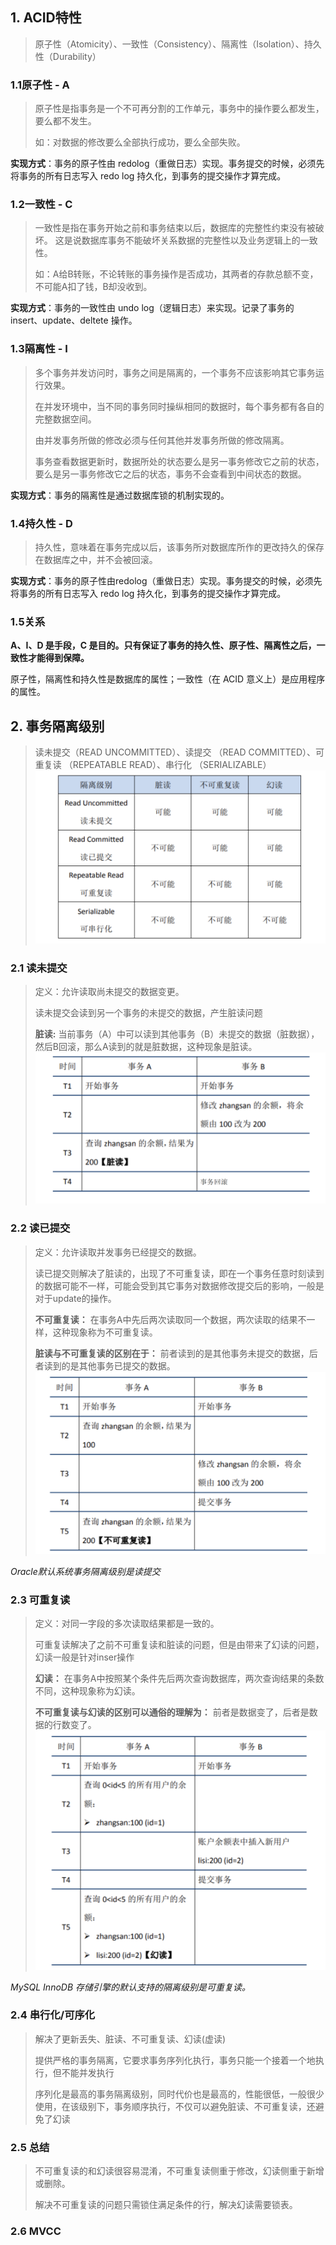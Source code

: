 ## 1. ACID特性
>原子性（Atomicity）、一致性（Consistency）、隔离性（Isolation）、持久性（Durability）
### 1.1原子性 - A
>原子性是指事务是一个不可再分割的工作单元，事务中的操作要么都发生，要么都不发生。
> 
> 如：对数据的修改要么全部执行成功，要么全部失败。

**实现方式**：事务的原子性由 redolog（重做日志）实现。事务提交的时候，必须先将事务的所有日志写入 redo log 持久化，到事务的提交操作才算完成。
### 1.2一致性 - C
>一致性是指在事务开始之前和事务结束以后，数据库的完整性约束没有被破坏。
> 这是说数据库事务不能破坏关系数据的完整性以及业务逻辑上的一致性。
> 
> 如：A给B转账，不论转账的事务操作是否成功，其两者的存款总额不变，不可能A扣了钱，B却没收到。

**实现方式**：事务的一致性由 undo log（逻辑日志）来实现。记录了事务的 insert、update、deltete 操作。
### 1.3隔离性 - I
>多个事务并发访问时，事务之间是隔离的，一个事务不应该影响其它事务运行效果。
> 
> 在并发环境中，当不同的事务同时操纵相同的数据时，每个事务都有各自的完整数据空间。
> 
>由并发事务所做的修改必须与任何其他并发事务所做的修改隔离。
> 
>事务查看数据更新时，数据所处的状态要么是另一事务修改它之前的状态，要么是另一事务修改它之后的状态，事务不会查看到中间状态的数据。

**实现方式**：事务的隔离性是通过数据库锁的机制实现的。
### 1.4持久性 - D
>持久性，意味着在事务完成以后，该事务所对数据库所作的更改持久的保存在数据库之中，并不会被回滚。

**实现方式**：事务的原子性由redolog（重做日志）实现。事务提交的时候，必须先将事务的所有日志写入 redo log 持久化，到事务的提交操作才算完成。
### 1.5关系
**A、I、D 是手段，C 是目的。只有保证了事务的持久性、原子性、隔离性之后，一致性才能得到保障。**

原子性，隔离性和持久性是数据库的属性；一致性（在 ACID 意义上）是应用程序的属性。

## 2. 事务隔离级别
>读未提交（READ UNCOMMITTED）、读提交 （READ COMMITTED）、可重复读 （REPEATABLE READ）、串行化 （SERIALIZABLE）
![](./img/事务隔离级别.png)
### 2.1 读未提交
>定义：允许读取尚未提交的数据变更。
> 
>读未提交会读到另一个事务的未提交的数据，产生脏读问题
> 
>**脏读:** 当前事务（A）中可以读到其他事务（B）未提交的数据（脏数据），然后B回滚，那么A读到的就是脏数据，这种现象是脏读。
> ![](./img/事务隔离_脏读.png)
### 2.2 读已提交
>定义：允许读取并发事务已经提交的数据。
> 
>读已提交则解决了脏读的，出现了不可重复读，即在一个事务任意时刻读到的数据可能不一样，可能会受到其它事务对数据修改提交后的影响，一般是对于update的操作。
> 
> **不可重复读：** 在事务A中先后两次读取同一个数据，两次读取的结果不一样，这种现象称为不可重复读。
> 
> **脏读与不可重复读的区别在于：** 前者读到的是其他事务未提交的数据，后者读到的是其他事务已提交的数据。
> ![](./img/事务隔离_不可重复读.png)
> 
_Oracle默认系统事务隔离级别是读提交_
### 2.3 可重复读
>定义：对同一字段的多次读取结果都是一致的。
> 
>可重复读解决了之前不可重复读和脏读的问题，但是由带来了幻读的问题，幻读一般是针对inser操作
> 
> **幻读：** 在事务A中按照某个条件先后两次查询数据库，两次查询结果的条数不同，这种现象称为幻读。
> 
> **不可重复读与幻读的区别可以通俗的理解为：** 前者是数据变了，后者是数据的行数变了。
> ![](./img/事务隔离_幻读.png)

_MySQL InnoDB 存储引擎的默认支持的隔离级别是可重复读。_
### 2.4 串行化/可序化
> 解决了更新丢失、脏读、不可重复读、幻读(虚读)
> 
> 提供严格的事务隔离，它要求事务序列化执行，事务只能一个接着一个地执行，但不能并发执行
> 
> 序列化是最高的事务隔离级别，同时代价也是最高的，性能很低，一般很少使用，在该级别下，事务顺序执行，不仅可以避免脏读、不可重复读，还避免了幻读
### 2.5 总结
> 不可重复读的和幻读很容易混淆，不可重复读侧重于修改，幻读侧重于新增或删除。
> 
> 解决不可重复读的问题只需锁住满足条件的行，解决幻读需要锁表。

### 2.6 MVCC



